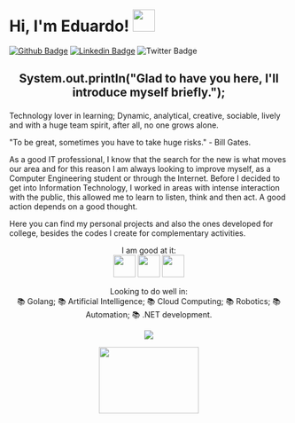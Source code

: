 # Hi, I'm Eduardo! <img src="https://github.com/exxardo/Assets/blob/main/68747470733a2f2f6d656469612e67697068792e636f6d2f6d656469612f6876524a434c467a6361737252346961377a2f67697068792e676966.gif" width="40" height="40" /> 

[![Github Badge](https://img.shields.io/badge/-Github-000?style=flat-square&logo=Github&logoColor=white&link=https://github.com/exxardo)](https://github.com/exxardo)
[![Linkedin Badge](https://img.shields.io/badge/-LinkedIn-blue?style=flat-square&logo=Linkedin&logoColor=white&link=https://www.linkedin.com/in/eduardoramiro/)](https://www.linkedin.com/in/eduardoramiro/)
![Twitter Badge](https://img.shields.io/badge/-Twitter-1ca0f1?style=flat-square&labelColor=1ca0f1&logo=twitter&logoColor=white&link=https://twitter.com/exxardo)

## <p align="center"> System.out.printIn("Glad to have you here, I'll introduce myself briefly."); </p>

Technology lover in learning; Dynamic, analytical, creative, sociable, lively and with a huge team spirit, after all, no one grows alone.

"To be great, sometimes you have to take huge risks." - Bill Gates.

As a good IT professional, I know that the search for the new is what moves our area and for this reason I am always looking to improve myself, as a Computer Engineering student or through the Internet.
Before I decided to get into Information Technology, I worked in areas with intense interaction with the public, this allowed me to learn to listen, think and then act. A good action depends on a good thought.

Here you can find my personal projects and also the ones developed for college, besides the codes I create for complementary activities. 

<p align="center">
I am good at it: <br>
<img src="https://github.com/exxardo/Assets/blob/main/python_18894.png" width="40" height="40" />
<img src="https://github.com/exxardo/Assets/blob/main/java_original_wordmark_logo_icon_146459.png" width="40" height="40" />
<img src="https://github.com/exxardo/Assets/blob/main/csharp_original_logo_icon_146578.png" width="40" height="40" /> 
</p>

<p align="center">
Looking to do well in: <br>
📚 Golang;
📚 Artificial Intelligence;
📚 Cloud Computing;
📚 Robotics;
📚 Automation;
📚 .NET development.
</p>

<p align="center">
<img src="https://github-readme-stats.vercel.app/api/top-langs/?username=exxardo&layout=compact)"
</p>

<p align="center">
<img src="https://github.com/exxardo/Assets/blob/main/8c11911-senior-front-end-developer-openings-1.gif" width="180" height="120" />
</p>
